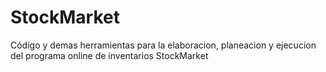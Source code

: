 # StockMarket
Código y demas herramientas para la elaboracion, planeacion y ejecucion del programa online de inventarios StockMarket 
